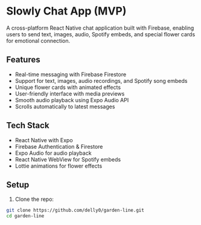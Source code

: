 # Slowly Chat App (MVP)

A cross-platform React Native chat application built with Firebase, enabling users to send text, images, audio, Spotify embeds, and special flower cards for emotional connection.

## Features

- Real-time messaging with Firebase Firestore
- Support for text, images, audio recordings, and Spotify song embeds
- Unique flower cards with animated effects
- User-friendly interface with media previews
- Smooth audio playback using Expo Audio API
- Scrolls automatically to latest messages

## Tech Stack

- React Native with Expo
- Firebase Authentication & Firestore
- Expo Audio for audio playback
- React Native WebView for Spotify embeds
- Lottie animations for flower effects

## Setup

1. Clone the repo:

```bash
git clone https://github.com/delly0/garden-line.git
cd garden-line

